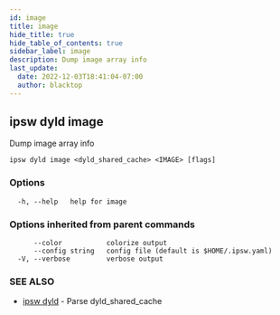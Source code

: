 ```yaml
---
id: image
title: image
hide_title: true
hide_table_of_contents: true
sidebar_label: image
description: Dump image array info
last_update:
  date: 2022-12-03T18:41:04-07:00
  author: blacktop
---
```

## ipsw dyld image

Dump image array info

```
ipsw dyld image <dyld_shared_cache> <IMAGE> [flags]
```

### Options

```
  -h, --help   help for image
```

### Options inherited from parent commands

```
      --color           colorize output
      --config string   config file (default is $HOME/.ipsw.yaml)
  -V, --verbose         verbose output
```

### SEE ALSO

* [ipsw dyld](/docs/cli/ipsw/dyld)	 - Parse dyld_shared_cache

